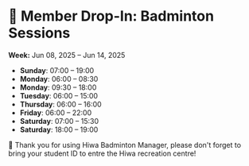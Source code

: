 # 🎾 Member Drop-In: Badminton Sessions
**Week:** Jun 08, 2025 – Jun 14, 2025

- **Sunday**: 07:00 – 19:00
- **Monday**: 06:00 – 08:30
- **Monday**: 09:30 – 18:00
- **Tuesday**: 06:00 – 15:00
- **Thursday**: 06:00 – 16:00
- **Friday**: 06:00 – 22:00
- **Saturday**: 07:00 – 15:30
- **Saturday**: 18:00 – 19:00

📣 Thank you for using Hiwa Badminton Manager, please don't forget to bring your student ID to entre the Hiwa recreation centre!

